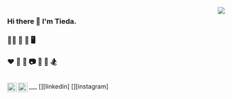 <img align="right" src="https://github-readme-stats.vercel.app/api?username=weitieda&show_icons=true&icon_color=CE1D2D&text_color=718096&bg_color=ffffff&hide_title=true&count_private=true" />

### Hi there 👋 I'm Tieda. 

### 👨‍💻 🎯 📱 🖥 

### ♥️ 🎹 🎸 📷 🏓 🏀 🏂

<br />
___
[<img align="left" alt="LinkedIn" width="22px" src="https://cdn.jsdelivr.net/npm/simple-icons@v3/icons/linkedin.svg" />][linkedin] 
[<img align="left" alt="Instagram" width="22px" src="https://cdn.jsdelivr.net/npm/simple-icons@v3/icons/instagram.svg" />][instagram]

[instagram]: https://instagram.com/twei3
[linkedin]: https://linkedin.com/in/tieda
